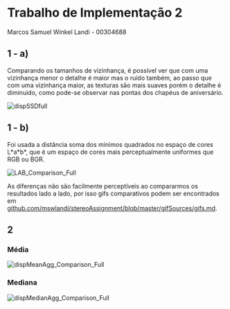# Trabalho de Implementação 2

Marcos Samuel Winkel Landi - 00304688

## 1 - a)

Comparando os tamanhos de vizinhança, é possível ver que com uma vizinhança menor o detalhe é maior mas o ruído também, ao passo que com uma vizinhança maior, as texturas são mais suaves porém o detalhe é diminuido, como pode-se observar nas pontas dos chapéus de aniversário.

![dispSSDfull](C:\Users\Marcos\Desktop\facul\visao\T2\dispSSDfull.png)

## 1 - b)

Foi usada a distância soma dos mínimos quadrados no espaço de cores L\*a\*b\*, que é um espaço de cores mais perceptualmente uniformes que RGB ou BGR.

![LAB_Comparison_Full](C:\Users\Marcos\Desktop\facul\visao\T2\LAB_Comparison_Full.png)

As diferenças não são facilmente perceptíveis ao compararmos os resultados lado a lado, por isso gifs comparativos podem ser encontrados em [github.com/mswlandi/stereoAssignment/blob/master/gifSources/gifs.md](github.com/mswlandi/stereoAssignment/blob/master/gifSources/gifs.md).

## 2

### Média

![dispMeanAgg_Comparison_Full](C:\Users\Marcos\Desktop\facul\visao\stereoAssignment\dispMeanAgg_Comparison_Full.png)

### Mediana

![dispMedianAgg_Comparison_Full](C:\Users\Marcos\Desktop\facul\visao\stereoAssignment\dispMedianAgg_Comparison_Full.png)